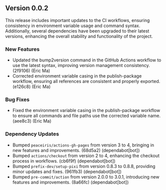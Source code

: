 ## Version 0.0.2

This release includes important updates to the CI workflows, ensuring consistency in environment variable usage and command syntax. Additionally, several dependencies have been upgraded to their latest versions, enhancing the overall stability and functionality of the project.

### New Features

- Updated the bump2version command in the GitHub Actions workflow to use the latest syntax, improving version management consistency. (2f9106) (Eric Ma)
- Corrected environment variable casing in the publish-package workflow, ensuring all references are consistent and properly exported. (e126c8) (Eric Ma)

### Bug Fixes

- Fixed the environment variable casing in the publish-package workflow to ensure all commands and file paths use the corrected variable name. (aee8c3) (Eric Ma)

### Dependency Updates

- Bumped `peaceiris/actions-gh-pages` from version 3 to 4, bringing in new features and improvements. (68d5a2) (dependabot[bot])
- Bumped `actions/checkout` from version 2 to 4, enhancing the checkout process in workflows. (cb6f9f) (dependabot[bot])
- Bumped `prefix-dev/setup-pixi` from version 0.8.3 to 0.8.8, providing minor updates and fixes. (961fb3) (dependabot[bot])
- Bumped `pre-commit/action` from version 2.0.0 to 3.0.1, introducing new features and improvements. (8a66fc) (dependabot[bot])
